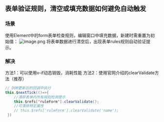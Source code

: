 ## 表单验证规则，清空或填充数据如何避免自动触发
### 场景
使用Element中的form表单检查规则，编辑窗口中填充数据，新建时需重置为初始值：
![image.png](https://cdn.nlark.com/yuque/0/2022/png/1039463/1670342451052-31afc316-352b-40af-bb6b-ac84e6507262.png#averageHue=%23fefefe&clientId=ud31c9604-6a18-4&from=paste&id=ua381d20f&name=image.png&originHeight=210&originWidth=1290&originalType=url&ratio=1&rotation=0&showTitle=false&size=40953&status=done&style=stroke&taskId=u7c21b84b-d2b2-4782-b514-1f48299c6b8&title=)
将表单数据进行清空后，出现表单rules规则自动验证提示。
### 解决
方法1：可以使用v-if动态销毁，消耗性能
方法2：使用官网介绍的clearValidate方法（推荐）
```java
// DOM更新后的回调中执行
this.$nextTick(()=>{
    //清除表单内所有规则检测提示
    this.$refs['ruleForm'].clearValidate(); 
    //可清除特定属性
    // this.$refs['ruleForm'].clearValidate('name'); 
 })
```
